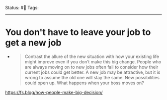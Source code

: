 Status: #🌱
Tags:
***
# You don't have to leave your job to get a new job

-   > Contrast the allure of the new situation with how your existing life might improve even if you don’t make this big change. People who are always moving on to new jobs often fail to consider how their current jobs could get better. A new job may be attractive, but it is wrong to assume the old one will stay the same. New possibilities could open up. What happens when your boss moves on?


https://fs.blog/how-people-make-big-decision/